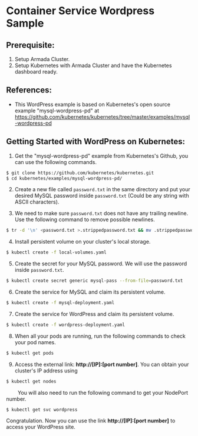 # Container Service Wordpress Sample


## Prerequisite:
1. Setup Armada Cluster.
2. Setup Kubernetes with Armada Cluster and have the Kubernetes dashboard ready.

## References:
- This WordPress example is based on Kubernetes's open source example "mysql-wordpress-pd" at <https://github.com/kubernetes/kubernetes/tree/master/examples/mysql-wordpress-pd>

## Getting Started with WordPress on Kubernetes:

1. Get the "mysql-wordpress-pd" example from Kubernetes's Github, you can use the following commands.

```bash
$ git clone https://github.com/kubernetes/kubernetes.git
$ cd kubernetes/examples/mysql-wordpress-pd/
```

2. Create a new file called `password.txt` in the same directory and put your desired MySQL password inside `password.txt` (Could be any string with ASCII characters).

3. We need to make sure `password.txt` does not have any trailing newline. Use the following command to remove possible newlines.

```bash
$ tr -d '\n' <password.txt >.strippedpassword.txt && mv .strippedpassword.txt password.txt
```

4. Install persistent volume on your cluster's local storage.

```bash
$ kubectl create -f local-volumes.yaml
```

5. Create the secret for your MySQL password. We will use the password inside `password.txt`.

```bash
$ kubectl create secret generic mysql-pass --from-file=password.txt
```

6. Create the service for MySQL and claim its persistent volume.

```bash
$ kubectl create -f mysql-deployment.yaml
```

7. Create the service for WordPress and claim its persistent volume.

```bash
$ kubectl create -f wordpress-deployment.yaml
```

8. When all your pods are running, run the following commands to check your pod names.

```bash
$ kubectl get pods
```

9. Access the external link: **http://[IP]:[port number]**. You can obtain your cluster's IP address using

```bash
$ kubectl get nodes
```

&nbsp;&nbsp;&nbsp;&nbsp;&nbsp;&nbsp;&nbsp; You will also need to run the following command to get your NodePort number.

```bash
$ kubectl get svc wordpress 
```

Congratulation. Now you can use the link **http://[IP]:[port number]** to access your WordPress site.